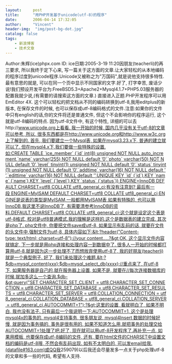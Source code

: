 ```yaml
---
layout:     post
title:      "用PHP开发基于unicode(utf-8)的程序"
date:       2006-04-14 17:32:05
author:     "Vincent"
header-img:  "img/post-bg-dot.jpg"
catalog: false
tags:
    - 新浪博客
    - 技术文章
---
```



Author:朱辉(ice)phpx.com ID: ice日期:2005-3-19 11:20因朋友(teacherli)的再三要求, 所以我终于定下心来, 写一篇关于这方面的文章.让大家轻松的从本地编码的程序过度到unicode程序.Unicode又被称之为"万国码",就是说他支持很多特性.最有意思的就是, 可以在同一个页中显示不同国家的文字.好了, 打字幸苦, 废话少说!我们预设开发平台为:FreeBSD5.3+Apache2+Mysql4.1.7+PHP5.03服务器的配置我就少说,(有需要的请搜索这方面的文章.) 直接进入正题.PHP开发程序可以用EmEditor 4X. 这个可以轻松的把文档从不同的编码转换到utf-8,我用editplus的新版本, 在保存文件的时候, 也可以保存成utf-8编码格式的文件.注意:如果你的文件中只有english的话,你的文件将还是普通文件, 但这个不会影响你的程序运行, 这个就是utf-8编码的特点. 因为utf-8文件中, 有这个特性, 详细的可以去http://www.unicode.org上看看. 我一开始的时候, 国内几乎没有关于utf-8的文章可以参考, 所以, 很多东西都是在http://www.unicode.org和http://www.w3c.org上了解到的. 首先, 我们要建立一个Mysql表, 如果在mysql3.23.x下, 普通的建立就可以了. 但在mysql4.x下,我们要做一些特殊的设置.如:CREATE TABLE `ice_member` (`id` int(8) unsigned NOT NULL auto_increment,`name` varchar(255) NOT NULL default ’0’,`photo` varchar(50) NOT NULL default ’0’,`level` tinyint(1) unsigned NOT NULL default ’0’,`status` tinyint(1) unsigned NOT NULL default ’0’,`addtime` varchar(16) NOT NULL default ’’,`edittime` varchar(16) NOT NULL default ’’,UNIQUE KEY `id` (`id`),KEY `name` (`name`),KEY `level` (`level`),KEY `status` (`status`)) ENGINE=InnoDB DEFAULT CHARSET=utf8 COLLATE utf8_general_ci;有没有注意到? 最后有一段 ENGINE=MyISAM DEFAULT CHARSET=utf8 COLLATE utf8_general_ci;ENGINE是说表的类型是MyISAM,一般都用MyISAM表,如果有特殊的, 也可以用InnoDB,我这里不说InnoDB了, 有需要清参考InnoDB的资料.DEFAULT CHARSET=utf8 COLLATE utf8_general_ci;这个就是设定这个表是utf-8格式, 校对是utf8普通模式.我的理解是这样的.这个是数据表的建立完成. 其次是php了. php文件中, 你要把文件save成utf-8, 如果显示有乱码的话, 就要在文件的头文件中,强制文件为utf-8, 具体内容如下:&lt;?header("Content-type: text/html; charset=utf-8");//your content.....?&gt;OK, 这个显示文件内容就搞定, 下一步就是用php连接和处理内容一到数据中了. 很多人一开始的时候都打算用utf-8,就是因为这一步处理不了而想放弃使用utf-8了, 我的好朋友(teacherli)就是一个典型例子. 好了, 我们来处理这个难题.&lt;?$db=mysql_content(xxx);$db=mysql_select_db(xxxx);//重点来了, 在utf-8下, 如果服务器是自己的,就在服务器上设置, 如果不是, 就要在//每次连接数据库的时候,就加多这么一个查询.$db-&gt;query("SET CHARACTER_SET_CLIENT = utf8,CHARACTER_SET_CONNECTION = utf8,CHARACTER_SET_DATABASE = utf8,CHARACTER_SET_RESULTS = utf8,CHARACTER_SET_SERVER = utf8,COLLATION_CONNECTION = utf8_general_ci,COLLATION_DATABASE = utf8_general_ci,COLLATION_SERVER = utf8_general_ci,AUTOCOMMIT=1");?&gt;这里的设置, 看就明白了, 如果不明白, 我也没有法子. 只有最后一个我说明一下:AUTOCOMMIT=1, 这个是处理mysql4x的事务的. mysql4支持事务, 很多朋友说, mysql4Insert 数据的时候好慢, 就是因为事务搞的. 事务是很有用的, 如果不知道怎么用,就把事务的处理交给AUTOCOMMIT=1处理了吧.好了, 现在就可以用utf-8开发程序了.再补充一点, 如果用模板, 也要保存成utf-8编码的文件, 还有, 要在html文件的CHARSET中设置文档的编码是utf-8哦, 不然会有乱码出现. 如有不太明白的, 可以发email给我.(datafile#163.com)或QQ我<img>259079)以后我还会尽量发多一点关于php处理utf-8的文章和多一些的代码, 希望有人支持. 



